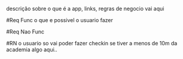 descrição sobre o que é a app, links, regras de negocio vai aqui

#Req Func
o que e possivel o usuario fazer

#Req Nao Func

#RN
o usuario so vai poder fazer checkin se tiver a menos de 10m da academia
algo aqui..
